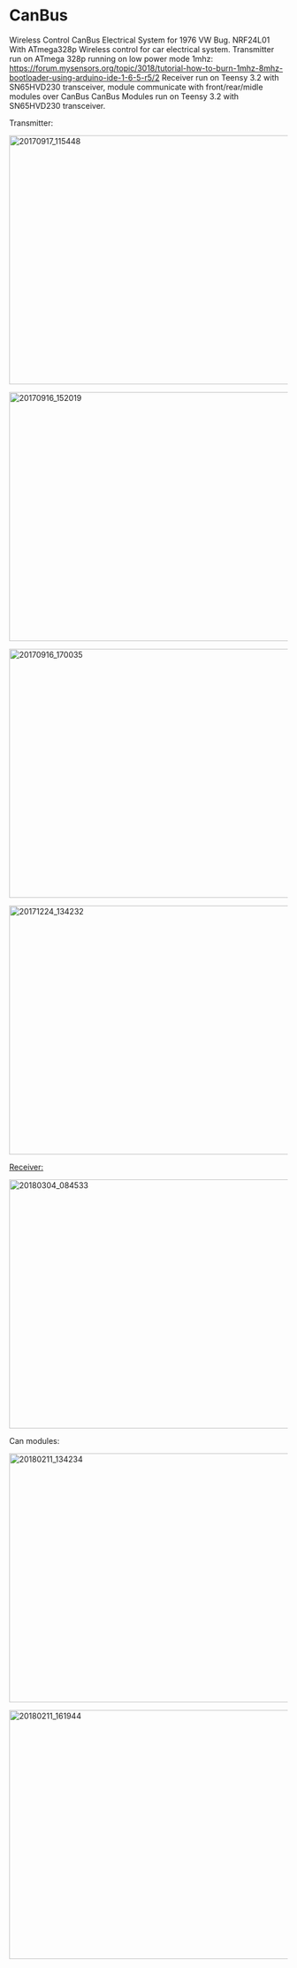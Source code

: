 # CanBus
Wireless Control CanBus Electrical System for 1976 VW Bug.
NRF24L01 With ATmega328p Wireless control for car electrical system.
Transmitter run on ATmega 328p running on low power mode 1mhz: https://forum.mysensors.org/topic/3018/tutorial-how-to-burn-1mhz-8mhz-bootloader-using-arduino-ide-1-6-5-r5/2
Receiver run on Teensy 3.2 with SN65HVD230 transceiver, module communicate with front/rear/midle modules over CanBus
CanBus Modules run on Teensy 3.2 with SN65HVD230 transceiver.
  
  Transmitter:

<a data-flickr-embed="true" data-context="true"  href="https://www.flickr.com/photos/r42bug/39444285522/in/dateposted/" title="20170917_115448"><img src="https://farm5.staticflickr.com/4640/39444285522_2ffb830733_c.jpg" width="800" height="450" alt="20170917_115448"></a>

<a data-flickr-embed="true" data-context="true"  href="https://www.flickr.com/photos/r42bug/39444286552/in/dateposted/" title="20170916_152019"><img src="https://farm5.staticflickr.com/4693/39444286552_6301d76eb0_c.jpg" width="800" height="450" alt="20170916_152019"></a>

<a data-flickr-embed="true" data-context="true"  href="https://www.flickr.com/photos/r42bug/39444286082/in/dateposted/" title="20170916_170035"><img src="https://farm5.staticflickr.com/4596/39444286082_d1f7eb597a_c.jpg" width="800" height="450" alt="20170916_170035"></a>

<a data-flickr-embed="true" data-context="true"  href="https://www.flickr.com/photos/r42bug/39444284152/in/dateposted/" title="20171224_134232"><img src="https://farm5.staticflickr.com/4725/39444284152_0aede8a4cd_c.jpg" width="800" height="450" alt="20171224_134232">

Receiver:

<a data-flickr-embed="true" data-context="true"  href="https://www.flickr.com/photos/r42bug/25790360137/in/dateposted/" title="20180304_084533"><img src="https://farm5.staticflickr.com/4747/25790360137_d185a028d0_c.jpg" width="800" height="450" alt="20180304_084533"></a>

Can modules:

<a data-flickr-embed="true" data-context="true"  href="https://www.flickr.com/photos/r42bug/25790361737/in/dateposted/" title="20180211_134234"><img src="https://farm5.staticflickr.com/4604/25790361737_d182823791_c.jpg" width="800" height="450" alt="20180211_134234"></a>

<a data-flickr-embed="true" data-context="true"  href="https://www.flickr.com/photos/r42bug/38850910320/in/photostream/" title="20180211_161944"><img src="https://farm5.staticflickr.com/4608/38850910320_d099d2621c_c.jpg" width="800" height="450" alt="20180211_161944"></a>


  
